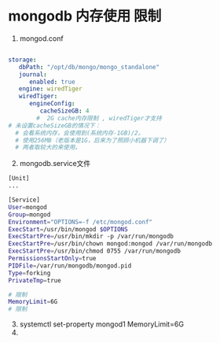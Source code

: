 # mongodb 内存使用 限制 
1. mongod.conf
```yml

storage:
   dbPath: "/opt/db/mongo/mongo_standalone"
   journal:
      enabled: true
   engine: wiredTiger
   wiredTiger:
      engineConfig:
         cacheSizeGB: 4
        #  2G cache内存限制 , wiredTiger才支持
# 未设置cacheSizeGB的情况下：
  # 会看系统内存，会使用到(系统内存-1GB)/2。
  # 使用256MB（老版本是1G，后来为了照顾小机器下调了）
  # 两者取较大的来使用。
```
2. mongodb.service文件
```sh
[Unit]
...

[Service]
User=mongod
Group=mongod
Environment="OPTIONS=-f /etc/mongod.conf"
ExecStart=/usr/bin/mongod $OPTIONS
ExecStartPre=/usr/bin/mkdir -p /var/run/mongodb
ExecStartPre=/usr/bin/chown mongod:mongod /var/run/mongodb
ExecStartPre=/usr/bin/chmod 0755 /var/run/mongodb
PermissionsStartOnly=true
PIDFile=/var/run/mongodb/mongod.pid
Type=forking
PrivateTmp=true

# 限制
MemoryLimit=6G
# 限制 
```
3. systemctl set-property mongod1 MemoryLimit=6G
4. 